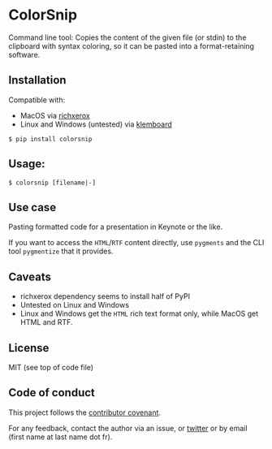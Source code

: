 # ColorSnip

Command line tool: Copies the content of the given file (or stdin) to the clipboard
with syntax coloring, so it can be pasted into a format-retaining software.

## Installation

Compatible with:
- MacOS via [richxerox](https://pypi.org/project/richxerox/)
- Linux and Windows (untested) via [klemboard](https://pypi.org/project/klembord/)

```console
$ pip install colorsnip
```

## Usage:

```console
$ colorsnip [filename|-]
```

## Use case

Pasting formatted code for a presentation in Keynote or the like.

If you want to access the `HTML`/`RTF` content directly, use `pygments` and the CLI tool
`pygmentize` that it provides.

## Caveats

- richxerox dependency seems to install half of PyPI
- Untested on Linux and Windows
- Linux and Windows get the `HTML` rich text format only, while MacOS get HTML and RTF.

## License

MIT (see top of code file)

## Code of conduct

This project follows the [contributor covenant](https://www.contributor-covenant.org/).

For any feedback, contact the author via an issue, or [twitter](https://twitter.com/ewjoachim)
or by email (first name at last name dot fr).
